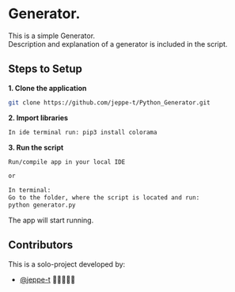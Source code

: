 # Generator.

This is a simple Generator.<br /> 
Description and explanation of a generator is included in the script.

## Steps to Setup

**1. Clone the application**

```bash
git clone https://github.com/jeppe-t/Python_Generator.git
```

**2. Import libraries**
```bash
In ide terminal run: pip3 install colorama
```

**3. Run the script**

```bash
Run/compile app in your local IDE

or

In terminal: 
Go to the folder, where the script is located and run: 
python generator.py
```
The app will start running.

  
## Contributors

This is a solo-project developed by:

* [@jeppe-t](https://github.com/jeppe-t) 👊🏻👨🏻‍💻
